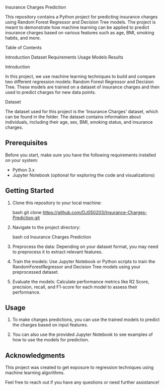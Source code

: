 Insurance Charges Prediction

This repository contains a Python project for predicting insurance charges using Random Forest Regressor and Decision Tree models. The project is meant to demonstrate how machine learning can be applied to predict insurance charges based on various features such as age, BMI, smoking habits, and more.

Table of Contents

Introduction
Dataset
Requirements
Usage
Models
Results

Introduction

In this project, we use machine learning techniques to build and compare two different regression models: Random Forest Regressor and Decision Tree. These models are trained on a dataset of insurance charges and then used to predict charges for new data points.

Dataset

The dataset used for this project is the 'Insurance Charges' dataset, which can be found in the folder. The dataset contains information about individuals, including their age, sex, BMI, smoking status, and insurance charges.


## Prerequisites

Before you start, make sure you have the following requirements installed on your system:

- Python 3.x
- Jupyter Notebook (optional for exploring the code and visualizations)

## Getting Started

1. Clone this repository to your local machine:

   bash
   git clone https://github.com/DJ050203/Insurance-Charges-Prediction.git
   

2. Navigate to the project directory:

   bash
   cd Insurance Charges Prediction
   
3. Preprocess the data: Depending on your dataset format, you may need to preprocess it to extract relevant features.

4. Train the models: Use Jupyter Notebook or Python scripts to train the RandomForestRegressor and Decision Tree models using your preprocessed dataset.

5. Evaluate the models: Calculate performance metrics like R2 Score, precision, recall, and F1-score for each model to assess their performance.

## Usage

1. To make charges predictions, you can use the trained models to predict the charges based on input features.

2. You can also use the provided Jupyter Notebook to see examples of how to use the models for prediction.

## Acknowledgments

This project was created to get exposure to regression techniques using machine learning algorithms.

Feel free to reach out if you have any questions or need further assistance!